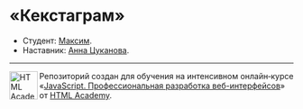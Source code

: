 # «Кекстаграм»

* Студент: [Максим](https://htmlacademy.ru/profile/id1483111).
* Наставник: [Анна Цуканова](https://htmlacademy.ru/profile/id594461).

---

<a href="https://htmlacademy.ru/intensive/javascript"><img align="left" width="50" height="50" alt="HTML Academy" src="https://dl.dropboxusercontent.com/scl/fi/7cwehiqku8nw3iuk8l5g8/logo-html-academy.png?rlkey=nhryy31y0s3gxu20ag4read52"></a>

Репозиторий создан для обучения на интенсивном онлайн‑курсе «[JavaScript. Профессиональная разработка веб-интерфейсов](https://htmlacademy.ru/intensive/javascript)» от [HTML Academy](https://htmlacademy.ru).
